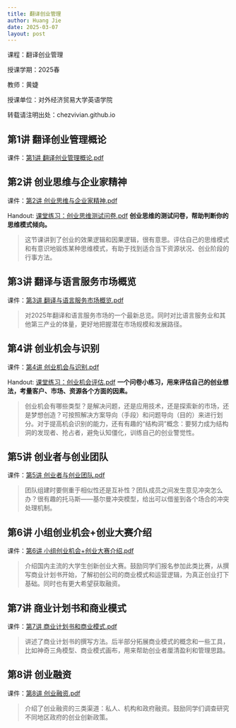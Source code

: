 ```yaml
---
title: 翻译创业管理
author: Huang Jie
date: 2025-03-07
layout: post
---
```


课程：翻译创业管理

授课学期：2025春

教师：黄婕

授课单位：对外经济贸易大学英语学院

转载请注明出处：chezvivian.github.io




## 第1讲 翻译创业管理概论

课件：[第1讲 翻译创业管理概论.pdf](https://chezvivian.github.io/class/entrepreneur_pdf/第1讲_翻译创业管理概论.pdf)

## 第2讲 创业思维与企业家精神

课件：[第2讲 创业思维与企业家精神.pdf](https://chezvivian.github.io/class/entrepreneur_pdf/第2讲_创业思维与企业家精神.pdf)

Handout: [课堂练习：创业思维测试问卷.pdf](https://chezvivian.github.io/class/entrepreneur_pdf/第2讲_创业思维测试问卷_handout.pdf) **创业思维的测试问卷，帮助判断你的思维模式倾向。**

> 这节课讲到了创业的效果逻辑和因果逻辑，很有意思。评估自己的思维模式和有意识地锻炼某种思维模式，有助于找到适合当下资源状况、创业阶段的行事方法。

## 第3讲 翻译与语言服务市场概览

课件：[第3讲 翻译与语言服务市场概览.pdf](https://chezvivian.github.io/class/entrepreneur_pdf/第3讲_翻译与语言服务市场概览.pdf)

> 对2025年翻译和语言服务市场的一个最新总览。同时对比语言服务业和其他第三产业的体量，更好地把握潜在市场规模和发展路径。

## 第4讲 创业机会与识别

课件：[第4讲 创业机会与识别.pdf](https://chezvivian.github.io/class/entrepreneur_pdf/第4讲_创业机会与识别.pdf)

Handout: [课堂练习：创业机会评估.pdf](https://chezvivian.github.io/class/entrepreneur_pdf/第4讲_创业机会评估_handout.pdf) **一个问卷小练习，用来评估自己的创业想法，考量客户、市场、资源各个方面的因素。**

> 创业机会有哪些类型？是解决问题，还是应用技术，还是探索新的市场，还是梦想创造？可按照解决方案导向（手段）和问题导向（目的）来进行划分。对于提高机会识别的能力，还有有趣的“结构洞”概念：要努力成为结构洞的发现者、抢占者，避免认知僵化，训练自己的创业警觉性。

## 第5讲 创业者与创业团队

课件：[第5讲 创业者与创业团队.pdf](https://chezvivian.github.io/class/entrepreneur_pdf/第5讲_创业者与创业团队.pdf)

> 团队组建时要侧重于相似性还是互补性？团队成员之间发生意见冲突怎么办？很有趣的托马斯——基尔曼冲突模型，给出可以借鉴到各个场合的冲突处理机制。

## 第6讲 小组创业机会+创业大赛介绍

课件：[第6讲 小组创业机会+创业大赛介绍.pdf](https://chezvivian.github.io/class/entrepreneur_pdf/第6讲_小组创业机会+创业大赛介绍.pdf)

> 介绍国内主流的大学生创新创业大赛。鼓励同学们报名参加此类比赛，从撰写商业计划书开始，了解初创公司的商业模式和运营逻辑，为真正创业打下基础。同时也有更大希望获取融资。

## 第7讲 商业计划书和商业模式

课件：[第7讲 商业计划书和商业模式.pdf](https://chezvivian.github.io/class/entrepreneur_pdf/第7讲_商业计划书和商业模式.pdf)

> 讲述了商业计划书的撰写方法。后半部分拓展商业模式的概念和一些工具，比如神奇三角模型、商业模式画布，用来帮助创业者厘清盈利和管理思路。

## 第8讲 创业融资

课件：[第8讲 创业融资.pdf](https://chezvivian.github.io/class/entrepreneur_pdf/第8讲_创业融资.pdf)

> 介绍了创业融资的三类渠道：私人、机构和政府融资。鼓励同学们调查研究不同地区政府的创业创新政策。
